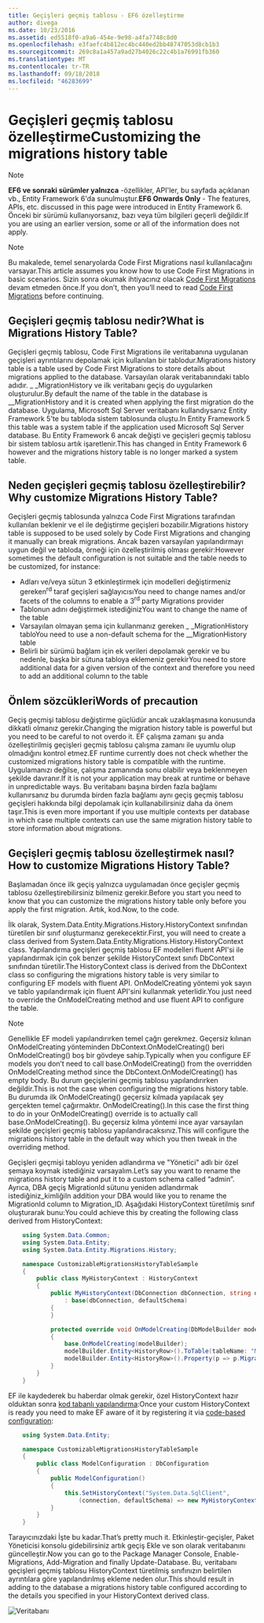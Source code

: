 ```yaml
---
title: Geçişleri geçmiş tablosu - EF6 özelleştirme
author: divega
ms.date: 10/23/2016
ms.assetid: ed5518f0-a9a6-454e-9e98-a4fa7748c8d0
ms.openlocfilehash: e3faefc4b812ec4bc440ed2bb48747053d8cb1b3
ms.sourcegitcommit: 269c8a1a457a9ad27b4026c22c4b1a76991fb360
ms.translationtype: MT
ms.contentlocale: tr-TR
ms.lasthandoff: 09/18/2018
ms.locfileid: "46283699"
---
```

# <a name="customizing-the-migrations-history-table"></a><span data-ttu-id="98336-102">Geçişleri geçmiş tablosu özelleştirme</span><span class="sxs-lookup"><span data-stu-id="98336-102">Customizing the migrations history table</span></span>
> [!NOTE]
> <span data-ttu-id="98336-103">**EF6 ve sonraki sürümler yalnızca** -özellikler, API'ler, bu sayfada açıklanan vb., Entity Framework 6'da sunulmuştur.</span><span class="sxs-lookup"><span data-stu-id="98336-103">**EF6 Onwards Only** - The features, APIs, etc. discussed in this page were introduced in Entity Framework 6.</span></span> <span data-ttu-id="98336-104">Önceki bir sürümü kullanıyorsanız, bazı veya tüm bilgileri geçerli değildir.</span><span class="sxs-lookup"><span data-stu-id="98336-104">If you are using an earlier version, some or all of the information does not apply.</span></span>

> [!NOTE]
> <span data-ttu-id="98336-105">Bu makalede, temel senaryolarda Code First Migrations nasıl kullanılacağını varsayar.</span><span class="sxs-lookup"><span data-stu-id="98336-105">This article assumes you know how to use Code First Migrations in basic scenarios.</span></span> <span data-ttu-id="98336-106">Sizin sonra okumak ihtiyacınız olacak [Code First Migrations](~/ef6/modeling/code-first/migrations/index.md) devam etmeden önce.</span><span class="sxs-lookup"><span data-stu-id="98336-106">If you don’t, then you’ll need to read [Code First Migrations](~/ef6/modeling/code-first/migrations/index.md) before continuing.</span></span>

## <a name="what-is-migrations-history-table"></a><span data-ttu-id="98336-107">Geçişleri geçmiş tablosu nedir?</span><span class="sxs-lookup"><span data-stu-id="98336-107">What is Migrations History Table?</span></span>

<span data-ttu-id="98336-108">Geçişleri geçmiş tablosu, Code First Migrations ile veritabanına uygulanan geçişleri ayrıntılarını depolamak için kullanılan bir tablodur.</span><span class="sxs-lookup"><span data-stu-id="98336-108">Migrations history table is a table used by Code First Migrations to store details about migrations applied to the database.</span></span> <span data-ttu-id="98336-109">Varsayılan olarak veritabanındaki tablo adıdır. \_ \_MigrationHistory ve ilk veritabanı geçiş do uygularken oluşturulur.</span><span class="sxs-lookup"><span data-stu-id="98336-109">By default the name of the table in the database is \_\_MigrationHistory and it is created when applying the first migration do the database.</span></span> <span data-ttu-id="98336-110">Uygulama, Microsoft Sql Server veritabanı kullandıysanız Entity Framework 5'te bu tabloda sistem tablosunda oluştu.</span><span class="sxs-lookup"><span data-stu-id="98336-110">In Entity Framework 5 this table was a system table if the application used Microsoft Sql Server database.</span></span> <span data-ttu-id="98336-111">Bu Entity Framework 6 ancak değişti ve geçişleri geçmiş tablosu bir sistem tablosu artık işaretlenir.</span><span class="sxs-lookup"><span data-stu-id="98336-111">This has changed in Entity Framework 6 however and the migrations history table is no longer marked a system table.</span></span>

## <a name="why-customize-migrations-history-table"></a><span data-ttu-id="98336-112">Neden geçişleri geçmiş tablosu özelleştirebilir?</span><span class="sxs-lookup"><span data-stu-id="98336-112">Why customize Migrations History Table?</span></span>

<span data-ttu-id="98336-113">Geçişleri geçmiş tablosunda yalnızca Code First Migrations tarafından kullanılan beklenir ve el ile değiştirme geçişleri bozabilir.</span><span class="sxs-lookup"><span data-stu-id="98336-113">Migrations history table is supposed to be used solely by Code First Migrations and changing it manually can break migrations.</span></span> <span data-ttu-id="98336-114">Ancak bazen varsayılan yapılandırmayı uygun değil ve tabloda, örneği için özelleştirilmiş olması gerekir:</span><span class="sxs-lookup"><span data-stu-id="98336-114">However sometimes the default configuration is not suitable and the table needs to be customized, for instance:</span></span>

-   <span data-ttu-id="98336-115">Adları ve/veya sütun 3 etkinleştirmek için modelleri değiştirmeniz gereken<sup>rd</sup> taraf geçişleri sağlayıcısı</span><span class="sxs-lookup"><span data-stu-id="98336-115">You need to change names and/or facets of the columns to enable a 3<sup>rd</sup> party Migrations provider</span></span>
-   <span data-ttu-id="98336-116">Tablonun adını değiştirmek istediğiniz</span><span class="sxs-lookup"><span data-stu-id="98336-116">You want to change the name of the table</span></span>
-   <span data-ttu-id="98336-117">Varsayılan olmayan şema için kullanmanız gereken \_ \_MigrationHistory tablo</span><span class="sxs-lookup"><span data-stu-id="98336-117">You need to use a non-default schema for the \_\_MigrationHistory table</span></span>
-   <span data-ttu-id="98336-118">Belirli bir sürümü bağlam için ek verileri depolamak gerekir ve bu nedenle, başka bir sütuna tabloya eklemeniz gerekir</span><span class="sxs-lookup"><span data-stu-id="98336-118">You need to store additional data for a given version of the context and therefore you need to add an additional column to the table</span></span>

## <a name="words-of-precaution"></a><span data-ttu-id="98336-119">Önlem sözcükleri</span><span class="sxs-lookup"><span data-stu-id="98336-119">Words of precaution</span></span>

<span data-ttu-id="98336-120">Geçiş geçmişi tablosu değiştirme güçlüdür ancak uzaklaşmasına konusunda dikkatli olmanız gerekir.</span><span class="sxs-lookup"><span data-stu-id="98336-120">Changing the migration history table is powerful but you need to be careful to not overdo it.</span></span> <span data-ttu-id="98336-121">EF çalışma zamanı şu anda özelleştirilmiş geçişleri geçmiş tablosu çalışma zamanı ile uyumlu olup olmadığını kontrol etmez.</span><span class="sxs-lookup"><span data-stu-id="98336-121">EF runtime currently does not check whether the customized migrations history table is compatible with the runtime.</span></span> <span data-ttu-id="98336-122">Uygulamanızı değilse, çalışma zamanında sonu olabilir veya beklenmeyen şekilde davranır.</span><span class="sxs-lookup"><span data-stu-id="98336-122">If it is not your application may break at runtime or behave in unpredictable ways.</span></span> <span data-ttu-id="98336-123">Bu veritabanı başına birden fazla bağlamı kullanırsanız bu durumda birden fazla bağlamı aynı geçiş geçmiş tablosu geçişleri hakkında bilgi depolamak için kullanabilirsiniz daha da önem taşır.</span><span class="sxs-lookup"><span data-stu-id="98336-123">This is even more important if you use multiple contexts per database in which case multiple contexts can use the same migration history table to store information about migrations.</span></span>

## <a name="how-to-customize-migrations-history-table"></a><span data-ttu-id="98336-124">Geçişleri geçmiş tablosu özelleştirmek nasıl?</span><span class="sxs-lookup"><span data-stu-id="98336-124">How to customize Migrations History Table?</span></span>

<span data-ttu-id="98336-125">Başlamadan önce ilk geçiş yalnızca uygulamadan önce geçişler geçmiş tablosu özelleştirebilirsiniz bilmeniz gerekir.</span><span class="sxs-lookup"><span data-stu-id="98336-125">Before you start you need to know that you can customize the migrations history table only before you apply the first migration.</span></span> <span data-ttu-id="98336-126">Artık, kod.</span><span class="sxs-lookup"><span data-stu-id="98336-126">Now, to the code.</span></span>

<span data-ttu-id="98336-127">İlk olarak, System.Data.Entity.Migrations.History.HistoryContext sınıfından türetilen bir sınıf oluşturmanız gerekecektir.</span><span class="sxs-lookup"><span data-stu-id="98336-127">First, you will need to create a class derived from System.Data.Entity.Migrations.History.HistoryContext class.</span></span> <span data-ttu-id="98336-128">Yapılandırma geçişleri geçmiş tablosu EF modelleri fluent API'si ile yapılandırmak için çok benzer şekilde HistoryContext sınıfı DbContext sınıfından türetilir.</span><span class="sxs-lookup"><span data-stu-id="98336-128">The HistoryContext class is derived from the DbContext class so configuring the migrations history table is very similar to configuring EF models with fluent API.</span></span> <span data-ttu-id="98336-129">OnModelCreating yöntemi yok sayın ve tablo yapılandırmak için fluent API'sini kullanmak yeterlidir.</span><span class="sxs-lookup"><span data-stu-id="98336-129">You just need to override the OnModelCreating method and use fluent API to configure the table.</span></span>

>[!NOTE]
> <span data-ttu-id="98336-130">Genellikle EF modeli yapılandırırken temel çağrı gerekmez. Geçersiz kılınan OnModelCreating yönteminden DbContext.OnModelCreating() beri OnModelCreating() boş bir gövdeye sahip.</span><span class="sxs-lookup"><span data-stu-id="98336-130">Typically when you configure EF models you don’t need to call base.OnModelCreating() from the overridden OnModelCreating method since the DbContext.OnModelCreating() has empty body.</span></span> <span data-ttu-id="98336-131">Bu durum geçişlerini geçmiş tablosu yapılandırırken değildir.</span><span class="sxs-lookup"><span data-stu-id="98336-131">This is not the case when configuring the migrations history table.</span></span> <span data-ttu-id="98336-132">Bu durumda ilk OnModelCreating() geçersiz kılmada yapılacak şey gerçekten temel çağırmaktır. OnModelCreating().</span><span class="sxs-lookup"><span data-stu-id="98336-132">In this case the first thing to do in your OnModelCreating() override is to actually call base.OnModelCreating().</span></span> <span data-ttu-id="98336-133">Bu geçersiz kılma yöntemi ince ayar varsayılan şekilde geçişleri geçmiş tablosu yapılandıracaksınız.</span><span class="sxs-lookup"><span data-stu-id="98336-133">This will configure the migrations history table in the default way which you then tweak in the overriding method.</span></span>

<span data-ttu-id="98336-134">Geçişleri geçmişi tabloyu yeniden adlandırma ve "Yönetici" adlı bir özel şemaya koymak istediğiniz varsayalım.</span><span class="sxs-lookup"><span data-stu-id="98336-134">Let’s say you want to rename the migrations history table and put it to a custom schema called “admin”.</span></span> <span data-ttu-id="98336-135">Ayrıca, DBA geçiş MigrationId sütunu yeniden adlandırmak istediğiniz\_kimliği</span><span class="sxs-lookup"><span data-stu-id="98336-135">In addition your DBA would like you to rename the MigrationId column to Migration\_ID.</span></span>  <span data-ttu-id="98336-136">Aşağıdaki HistoryContext türetilmiş sınıf oluşturarak bunu:</span><span class="sxs-lookup"><span data-stu-id="98336-136">You could achieve this by creating the following class derived from HistoryContext:</span></span>

``` csharp
    using System.Data.Common;
    using System.Data.Entity;
    using System.Data.Entity.Migrations.History;

    namespace CustomizableMigrationsHistoryTableSample
    {
        public class MyHistoryContext : HistoryContext
        {
            public MyHistoryContext(DbConnection dbConnection, string defaultSchema)
                : base(dbConnection, defaultSchema)
            {
            }

            protected override void OnModelCreating(DbModelBuilder modelBuilder)
            {
                base.OnModelCreating(modelBuilder);
                modelBuilder.Entity<HistoryRow>().ToTable(tableName: "MigrationHistory", schemaName: "admin");
                modelBuilder.Entity<HistoryRow>().Property(p => p.MigrationId).HasColumnName("Migration_ID");
            }
        }
    }
```

<span data-ttu-id="98336-137">EF ile kaydederek bu haberdar olmak gerekir, özel HistoryContext hazır olduktan sonra [kod tabanlı yapılandırma](https://msdn.com/data/jj680699):</span><span class="sxs-lookup"><span data-stu-id="98336-137">Once your custom HistoryContext is ready you need to make EF aware of it by registering it via [code-based configuration](https://msdn.com/data/jj680699):</span></span>

``` csharp
    using System.Data.Entity;

    namespace CustomizableMigrationsHistoryTableSample
    {
        public class ModelConfiguration : DbConfiguration
        {
            public ModelConfiguration()
            {
                this.SetHistoryContext("System.Data.SqlClient",
                    (connection, defaultSchema) => new MyHistoryContext(connection, defaultSchema));
            }
        }
    }
```

<span data-ttu-id="98336-138">Tarayıcınızdaki İşte bu kadar.</span><span class="sxs-lookup"><span data-stu-id="98336-138">That’s pretty much it.</span></span> <span data-ttu-id="98336-139">Etkinleştir-geçişler, Paket Yöneticisi konsolu gidebilirsiniz artık geçiş Ekle ve son olarak veritabanını güncelleştir.</span><span class="sxs-lookup"><span data-stu-id="98336-139">Now you can go to the Package Manager Console, Enable-Migrations, Add-Migration and finally Update-Database.</span></span> <span data-ttu-id="98336-140">Bu, veritabanı geçişleri geçmiş tablosu HistoryContext türetilmiş sınıfınızın belirtilen ayrıntılara göre yapılandırılmış ekleme neden olur.</span><span class="sxs-lookup"><span data-stu-id="98336-140">This should result in adding to the database a migrations history table configured according to the details you specified in your HistoryContext derived class.</span></span>

![Veritabanı](~/ef6/media/database.png)
